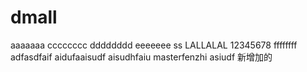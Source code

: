 # dmall
aaaaaaa
cccccccc
dddddddd
eeeeeee
ss
LALLALAL
12345678
ffffffff
adfasdfaif
aidufaaisudf
aisudhfaiu
masterfenzhi
asiudf
新增加的